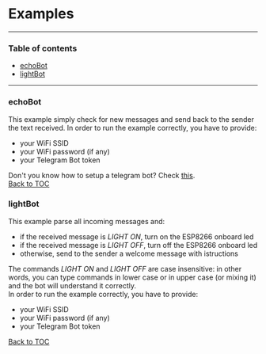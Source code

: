 # Examples
___
### Table of contents
+ [echoBot](#echobot)
+ [lightBot](#lightbot)
___
### echoBot
This example simply check for new messages and send back to the sender the text received.
In order to run the example correctly, you have to provide:
- your WiFi SSID
- your WiFi password (if any)
- your Telegram Bot token

Don't you know how to setup a telegram bot? Check [this](https://core.telegram.org/bots#6-botfather). <br>
[Back to TOC](#table-of-contents) 

### lightBot
This example parse all incoming messages and:
+ if the received message is _LIGHT ON_, turn on the ESP8266 onboard led
+ if the received message is _LIGHT OFF_, turn off the ESP8266 onboard led
+ otherwise, send to the sender a welcome message with istructions

The commands _LIGHT ON_ and _LIGHT OFF_ are case insensitive: in other words, you can type commands in lower case or in upper case (or mixing it) and the bot will understand it correctly. <br>
In order to run the example correctly, you have to provide:
+ your WiFi SSID
+ your WiFi password (if any)
+ your Telegram Bot token

[Back to TOC](#table-of-contents) 
